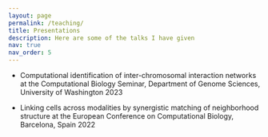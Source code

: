 ```yaml
---
layout: page
permalink: /teaching/
title: Presentations
description: Here are some of the talks I have given
nav: true
nav_order: 5
---
```



* Computational identification of inter-chromosomal interaction networks
at the Computational Biology Seminar, Department of Genome Sciences, University of Washington 2023

* Linking cells across modalities by synergistic matching of neighborhood structure
at the European Conference on Computational Biology, Barcelona, Spain 2022
